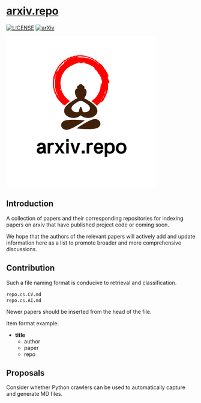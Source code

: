 # [arxiv.repo](https://github.com/Mainvooid/arxiv.repo)
[![LICENSE](https://img.shields.io/badge/license-Anti%20996-blue.svg)](https://github.com/996icu/996.ICU/blob/master/LICENSE)
[![arXiv](https://img.shields.io/badge/arXiv-cs-green.svg)]()

![arxiv.repo](icon.png)

## Introduction
A collection of papers and their corresponding repositories for indexing papers on arxiv that have published project code or coming soon.

We hope that the authors of the relevant papers will actively add and update information here as a list to promote broader and more comprehensive discussions.

## Contribution
Such a file naming format is conducive to retrieval and classification.
```
repo.cs.CV.md
repo.cs.AI.md
```
Newer papers should be inserted from the head of the file.

Item format example:
- **title**
   - author
   - paper
   - repo

## Proposals
Consider whether Python crawlers can be used to automatically capture and generate MD files.



